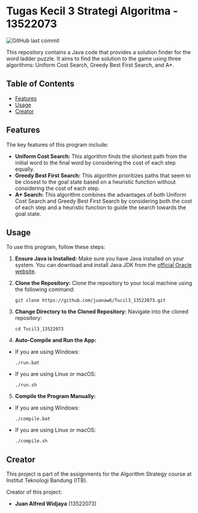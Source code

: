 # Tugas Kecil 3 Strategi Algoritma - 13522073

![GitHub last commit](https://img.shields.io/github/last-commit/juanaw6/Tucil3_13522073)

This repository contains a Java code that provides a solution finder for the word ladder puzzle. It aims to find the solution to the game using three algorithms: Uniform Cost Search, Greedy Best First Search, and A*.

## Table of Contents

- [Features](#features)
- [Usage](#usage)
- [Creator](#creator)

## Features

The key features of this program include:

- **Uniform Cost Search:** This algorithm finds the shortest path from the initial word to the final word by considering the cost of each step equally.
- **Greedy Best First Search:** This algorithm prioritizes paths that seem to be closest to the goal state based on a heuristic function without considering the cost of each step.
- **A\* Search:** This algorithm combines the advantages of both Uniform Cost Search and Greedy Best First Search by considering both the cost of each step and a heuristic function to guide the search towards the goal state.

## Usage

To use this program, follow these steps:

1. **Ensure Java is Installed:** Make sure you have Java installed on your system. You can download and install Java JDK from the [official Oracle website](https://www.oracle.com/id/java/technologies/downloads/).

2. **Clone the Repository:** Clone the repository to your local machine using the following command:

   ```
   git clone https://github.com/juanaw6/Tucil3_13522073.git
   ```

3. **Change Directory to the Cloned Repository:** Navigate into the cloned repository:
   
   ```
   cd Tucil3_13522073
   ```

4. **Auto-Compile and Run the App:**

- If you are using Windows:

  ```
  ./run.bat
  ```

- If you are using Linux or macOS:

  ```
  ./run.sh
  ```

5. **Compile the Program Manually:**

- If you are using Windows:

  ```
  ./compile.bat
  ```

- If you are using Linux or macOS:

  ```
  ./compile.sh
  ```

## Creator

This project is part of the assignments for the Algorithm Strategy course at Institut Teknologi Bandung (ITB).

Creator of this project:
- **Juan Alfred Widjaya** (13522073)  